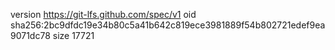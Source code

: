 version https://git-lfs.github.com/spec/v1
oid sha256:2bc9dfdc19e34b80c5a41b642c819ece3981889f54b802721edef9ea9071dc78
size 17721
